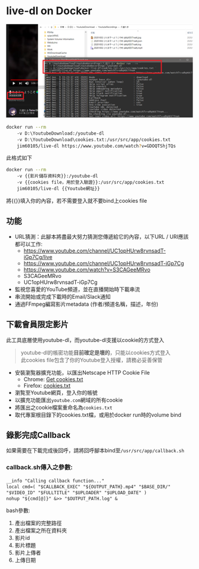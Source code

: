# live-dl on Docker
![demo pic](demo.png)
```bash
docker run --rm
    -v D:\YoutubeDownload:/youtube-dl
    -v D:\YoutubeDownload\cookies.txt:/usr/src/app/cookies.txt
    jim60105/live-dl https://www.youtube.com/watch?v=GDOQTShjTQs
```

此格式如下
```bash
docker run --rm
    -v {{影片儲存資料夾}}:/youtube-dl
    -v {{cookies file，用於登入驗證}}:/usr/src/app/cookies.txt
    jim60105/live-dl {{Youtube網址}}
```
將{{}}填入你的內容，若不需要登入就不要bind上cookies file

## 功能
- URL猜測：此腳本將盡最大努力猜測您傳遞給它的內容，以下URL / URI應該都可以工作:
  - https://www.youtube.com/channel/UC1opHUrw8rvnsadT-iGp7Cg/live
  - https://www.youtube.com/channel/UC1opHUrw8rvnsadT-iGp7Cg
  - https://www.youtube.com/watch?v=S3CAGeeMRvo
  - S3CAGeeMRvo
  - UC1opHUrw8rvnsadT-iGp7Cg
- 監視您喜愛的YouTube頻道，並在直播開始時下載串流
- 串流開始或完成下載時的Email/Slack通知
- 通過FFmpeg編寫影片metadata (作者/頻道名稱，描述，年份)

## 下載會員限定影片
此工具底層使用youtube-dl，而youtube-dl支援以cookie的方式登入
> youtube-dl的帳密功能**目前確定是壞的**，只能以cookies方式登入\
> 此cookies file包含了你的Youtube登入授權，請務必妥善保管
* 安裝瀏覧器擴充功能，以匯出Netscape HTTP Cookie File
  * Chrome: [Get cookies.txt](https://chrome.google.com/webstore/detail/get-cookiestxt/bgaddhkoddajcdgocldbbfleckgcbcid)
  * Firefox: [cookies.txt](https://addons.mozilla.org/zh-TW/firefox/addon/cookies-txt/)
* 瀏覧至Youtube網頁，登入你的帳號
* 以擴充功能匯出`youtube.com`網域的所有cookie
* 將匯出之cookie檔案重命名為`cookies.txt`
* 取代專案根目錄下的cookies.txt檔，或用於docker run時的volume bind

## 錄影完成Callback
如果需要在下載完成後回呼，請將回呼腳本bind至`/usr/src/app/callback.sh`

### callback.sh傳入之參數:
```
__info "Calling callback function..."
local cmd=( "$CALLBACK_EXEC" "${OUTPUT_PATH}.mp4" "$BASE_DIR/" "$VIDEO_ID" "$FULLTITLE" "$UPLOADER" "$UPLOAD_DATE" )
nohup "${cmd[@]}" &>> "$OUTPUT_PATH.log" &
```
bash參數:
1. 產出檔案的完整路徑
1. 產出檔案之所在資料夾
1. 影片id
1. 影片標題
1. 影片上傳者
1. 上傳日期